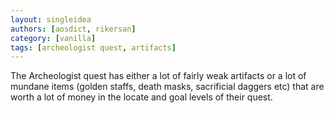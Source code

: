 ```yaml
---
layout: singleidea
authors: [aosdict, rikersan]
category: [vanilla]
tags: [archeologist quest, artifacts]
---
```

The Archeologist quest has either a lot of fairly weak artifacts or a lot of mundane items (golden staffs, death masks, sacrificial daggers etc) that are worth a lot of money in the locate and goal levels of their quest.
